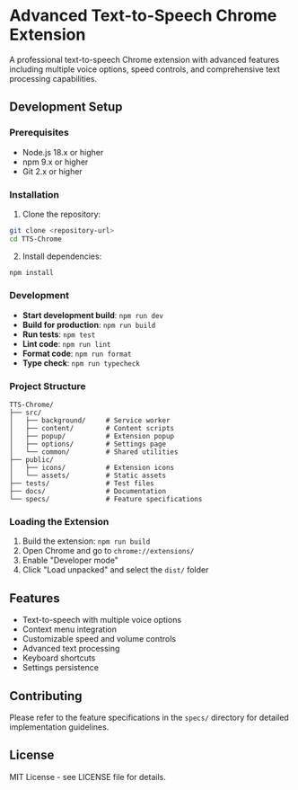 # Advanced Text-to-Speech Chrome Extension

A professional text-to-speech Chrome extension with advanced features including multiple voice options, speed controls, and comprehensive text processing capabilities.

## Development Setup

### Prerequisites

- Node.js 18.x or higher
- npm 9.x or higher
- Git 2.x or higher

### Installation

1. Clone the repository:
```bash
git clone <repository-url>
cd TTS-Chrome
```

2. Install dependencies:
```bash
npm install
```

### Development

- **Start development build**: `npm run dev`
- **Build for production**: `npm run build`
- **Run tests**: `npm test`
- **Lint code**: `npm run lint`
- **Format code**: `npm run format`
- **Type check**: `npm run typecheck`

### Project Structure

```
TTS-Chrome/
├── src/
│   ├── background/     # Service worker
│   ├── content/        # Content scripts
│   ├── popup/          # Extension popup
│   ├── options/        # Settings page
│   └── common/         # Shared utilities
├── public/
│   ├── icons/          # Extension icons
│   └── assets/         # Static assets
├── tests/              # Test files
├── docs/               # Documentation
└── specs/              # Feature specifications
```

### Loading the Extension

1. Build the extension: `npm run build`
2. Open Chrome and go to `chrome://extensions/`
3. Enable "Developer mode"
4. Click "Load unpacked" and select the `dist/` folder

## Features

- Text-to-speech with multiple voice options
- Context menu integration
- Customizable speed and volume controls
- Advanced text processing
- Keyboard shortcuts
- Settings persistence

## Contributing

Please refer to the feature specifications in the `specs/` directory for detailed implementation guidelines.

## License

MIT License - see LICENSE file for details.